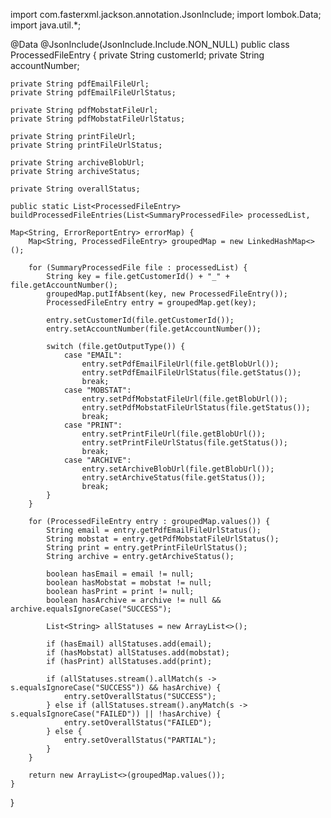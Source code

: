 import com.fasterxml.jackson.annotation.JsonInclude;
import lombok.Data;
import java.util.*;

@Data
@JsonInclude(JsonInclude.Include.NON_NULL)
public class ProcessedFileEntry {
    private String customerId;
    private String accountNumber;

    private String pdfEmailFileUrl;
    private String pdfEmailFileUrlStatus;

    private String pdfMobstatFileUrl;
    private String pdfMobstatFileUrlStatus;

    private String printFileUrl;
    private String printFileUrlStatus;

    private String archiveBlobUrl;
    private String archiveStatus;

    private String overallStatus;

    public static List<ProcessedFileEntry> buildProcessedFileEntries(List<SummaryProcessedFile> processedList,
                                                                      Map<String, ErrorReportEntry> errorMap) {
        Map<String, ProcessedFileEntry> groupedMap = new LinkedHashMap<>();

        for (SummaryProcessedFile file : processedList) {
            String key = file.getCustomerId() + "_" + file.getAccountNumber();
            groupedMap.putIfAbsent(key, new ProcessedFileEntry());
            ProcessedFileEntry entry = groupedMap.get(key);

            entry.setCustomerId(file.getCustomerId());
            entry.setAccountNumber(file.getAccountNumber());

            switch (file.getOutputType()) {
                case "EMAIL":
                    entry.setPdfEmailFileUrl(file.getBlobUrl());
                    entry.setPdfEmailFileUrlStatus(file.getStatus());
                    break;
                case "MOBSTAT":
                    entry.setPdfMobstatFileUrl(file.getBlobUrl());
                    entry.setPdfMobstatFileUrlStatus(file.getStatus());
                    break;
                case "PRINT":
                    entry.setPrintFileUrl(file.getBlobUrl());
                    entry.setPrintFileUrlStatus(file.getStatus());
                    break;
                case "ARCHIVE":
                    entry.setArchiveBlobUrl(file.getBlobUrl());
                    entry.setArchiveStatus(file.getStatus());
                    break;
            }
        }

        for (ProcessedFileEntry entry : groupedMap.values()) {
            String email = entry.getPdfEmailFileUrlStatus();
            String mobstat = entry.getPdfMobstatFileUrlStatus();
            String print = entry.getPrintFileUrlStatus();
            String archive = entry.getArchiveStatus();

            boolean hasEmail = email != null;
            boolean hasMobstat = mobstat != null;
            boolean hasPrint = print != null;
            boolean hasArchive = archive != null && archive.equalsIgnoreCase("SUCCESS");

            List<String> allStatuses = new ArrayList<>();

            if (hasEmail) allStatuses.add(email);
            if (hasMobstat) allStatuses.add(mobstat);
            if (hasPrint) allStatuses.add(print);

            if (allStatuses.stream().allMatch(s -> s.equalsIgnoreCase("SUCCESS")) && hasArchive) {
                entry.setOverallStatus("SUCCESS");
            } else if (allStatuses.stream().anyMatch(s -> s.equalsIgnoreCase("FAILED")) || !hasArchive) {
                entry.setOverallStatus("FAILED");
            } else {
                entry.setOverallStatus("PARTIAL");
            }
        }

        return new ArrayList<>(groupedMap.values());
    }
}
